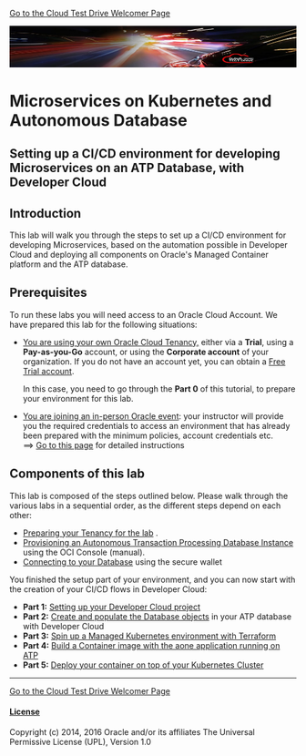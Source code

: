 [Go to the Cloud Test Drive Welcomer Page](../../README.md)

![](../../common/images/customer.logo2.png)

# Microservices on Kubernetes and Autonomous Database

## Setting up a CI/CD environment for developing Microservices on an ATP Database, with Developer Cloud

## Introduction

This lab will walk you through the steps to set up a CI/CD environment for developing Microservices, based on the automation possible in Developer Cloud and deploying all components on Oracle's Managed Container platform and the ATP database.

## Prerequisites

To run these labs you will need access to an Oracle Cloud Account.  We have prepared this lab for the following situations: 

- <u>You are using your own Oracle Cloud Tenancy,</u> either via a **Trial**, using a **Pay-as-you-Go** account, or using the **Corporate account** of your organization.  If you do not have an account yet, you can obtain  a [Free Trial account](https://myservices.us.oraclecloud.com/mycloud/signup?sourceType=:eng:lw:ie::RC_EMMK190301P00254:220519_MicroATP).

  In this case, you need to go through the **Part 0** of this tutorial, to prepare your environment for this lab.

  

- <u>You are joining an in-person Oracle event</u>: your instructor will provide you the required credentials to access an environment that has already been prepared with the minimum policies, account credentials etc.  
  ==> [Go to this page](../../ATP/readme.md) for detailed instructions



## Components of this lab

This lab is composed of the steps outlined below.  Please walk through the various labs in a sequential order, as the different steps depend on each other:

- [Preparing your Tenancy for the lab](env-setup.md) .
- [Provisioning an Autonomous Transaction Processing Database Instance](LabGuide100ProvisionAnATPDatabase.md)  using the OCI Console (manual).
- [Connecting to your Database](LabGuide200SecureConnectivityAndDataAccess.md) using the secure wallet

You finished the setup part of your environment, and you can now start with the creation of your CI/CD flows in Developer Cloud:

- **Part 1:** [Setting up your Developer Cloud project](LabGuide250Devcs-proj.md)
- **Part 2:** [Create and populate the Database objects](LabGuide400DataLoadingIntoATP.md) in your ATP database with Developer Cloud
- **Part 3:** [Spin up a Managed Kubernetes environment with Terraform](LabGuide660OKE_Create.md)
- **Part 4:** [Build a Container image with the aone application running on ATP](LabGuide650BuildDocker.md)
- **Part 5:** [Deploy your container on top of your Kubernetes Cluster](LabGuide670DeployDocker.md)

---



[Go to the Cloud Test Drive Welcomer Page](../../README.md)



#### [License](../../LICENSE)

Copyright (c) 2014, 2016 Oracle and/or its affiliates
The Universal Permissive License (UPL), Version 1.0